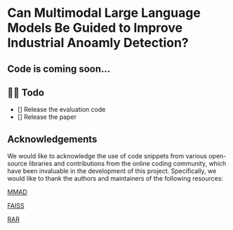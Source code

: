 # Can Multimodal Large Language Models Be Guided to Improve Industrial Anoamly Detection?
## Code is coming soon...





## 👨‍💻 Todo
- [] Release the evaluation code
- [] Release the paper


## Acknowledgements ##
We would like to acknowledge the use of code snippets from various open-source libraries and contributions from the online coding community, which have been invaluable in the development of this project. Specifically, we would like to thank the authors and maintainers of the following resources:

[MMAD](https://github.com/jam-cc/MMAD)

[FAISS](https://github.com/facebookresearch/faiss)

[RAR](https://github.com/Liuziyu77/RAR)
